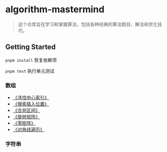 # algorithm-mastermind
> 这个仓库旨在学习和掌握算法，包括各种经典的算法题目、解法和优化技巧。

## Getting Started

`pnpm install` 恢复依赖项

`pnpm test` 执行单元测试

### 数组

* [《寻找中心索引》](https://www.yuque.com/aiden-0wweb/ahvz3x/ycp5vsr6l0t8fp16?singleDoc#)
* [《搜索插入位置》](https://www.yuque.com/aiden-0wweb/ahvz3x/grnmtywvv3w9yz25?singleDoc#)
* [《合并区间》](https://www.yuque.com/aiden-0wweb/ahvz3x/ggl7nwf11qwy61a6?singleDoc#)
* [《旋转矩阵》](https://www.yuque.com/aiden-0wweb/ahvz3x/wp0dr3wg5davyl06?singleDoc#)
* [《零矩阵》](https://www.yuque.com/aiden-0wweb/ahvz3x/rq071tehq97cxc0h?singleDoc#)
* [《对角线遍历》](https://www.yuque.com/aiden-0wweb/ahvz3x/gpduikvy1x0ov5mc?singleDoc#)

### 字符串

